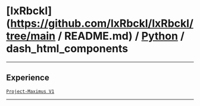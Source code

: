 # [lxRbckl](https://github.com/lxRbckl/lxRbckl/tree/main / README.md) / [Python](https://github.com/lxRbckl/lxRbckl/tree/main/Python) / dash_html_components

---

## Experience
[`Project-Maximus V1`](https://github.com/lxRbckl/Project-Maximus/blob/V1/README.md)

---
